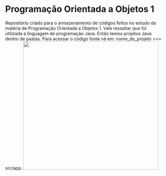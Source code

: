 <h1>Programação Orientada a Objetos 1</h1>
Repositório criado para o armazenamento de códigos feitos no estudo da matéria de Programação Orientada a Objetos 1.
Vale ressaltar que foi utilizada a linguagem de programação Java. Então temos projetos Java dentro de pastas.
Para acessar o código fonte vá em: nome_do_projeto >>> src/app.
<img src="https://media.giphy.com/media/Lny6Rw04nsOOc/giphy.gif" width="435" height="413"/>
